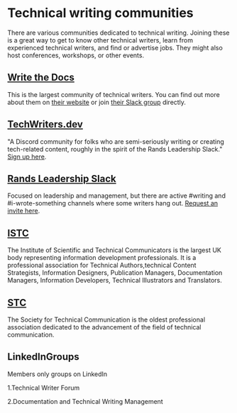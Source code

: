 # Technical writing communities

There are various communities dedicated to technical writing. Joining these is a great way to get to know other technical writers, learn from experienced technical writers, and find or advertise jobs. They might also host conferences, workshops, or other events.

## [Write the Docs](https://www.writethedocs.org)
This is the largest community of technical writers. You can find out more about them on [their website](https://www.writethedocs.org/) or join [their Slack group](https://www.writethedocs.org/slack/) directly.

## [TechWriters.dev](https://techwriters.dev)
"A Discord community for folks who are semi-seriously writing or creating tech-related content, roughly in the spirit of the Rands Leadership Slack." [Sign up here](https://techwriters.dev).

## [Rands Leadership Slack](https://randsinrepose.com/welcome-to-rands-leadership-slack/)
Focused on leadership and management, but there are active #writing and #i-wrote-something channels where some writers hang out. [Request an invite here](https://randsinrepose.com/welcome-to-rands-leadership-slack/).

## [ISTC](http://www.istc.org.uk/about-the-istc/)
The Institute of Scientific and Technical Communicators is the largest UK body representing information development professionals.
It is a professional association for Technical Authors,technical Content Strategists, Information Designers,
Publication Managers, Documentation Managers, Information Developers, Technical Illustrators and Translators.
 
 ## [STC](https://www.stc.org/)
 The Society for Technical Communication is the oldest professional association dedicated to the advancement of the field of technical communication.
  
 ## LinkedInGroups
 Members only groups on LinkedIn
 
  1.Technical Writer Forum
  
  2.Documentation and Technical Writing Management
